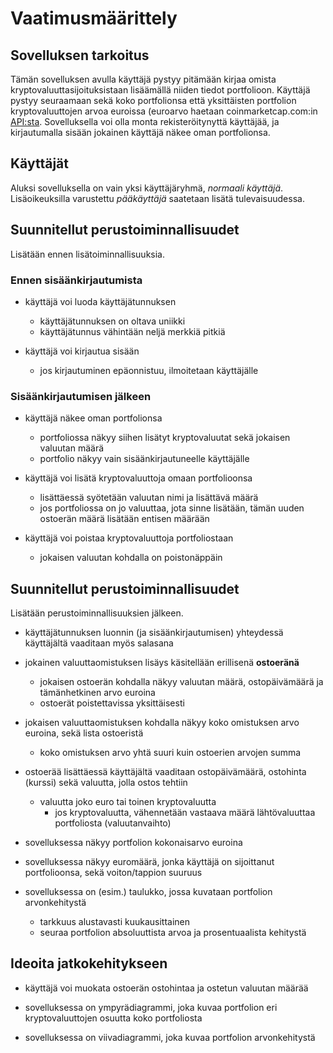 # Vaatimusmäärittely

## Sovelluksen tarkoitus

Tämän sovelluksen avulla käyttäjä pystyy pitämään kirjaa omista kryptovaluuttasijoituksistaan lisäämällä niiden tiedot portfolioon. Käyttäjä pystyy seuraamaan sekä koko portfolionsa että yksittäisten portfolion kryptovaluuttojen arvoa euroissa (euroarvo haetaan coinmarketcap.com:in [API:sta](https://coinmarketcap.com/api/). Sovelluksella voi olla monta rekisteröitynyttä käyttäjää, ja kirjautumalla sisään jokainen käyttäjä näkee oman portfolionsa.

## Käyttäjät

Aluksi sovelluksella on vain yksi käyttäjäryhmä, _normaali käyttäjä_. Lisäoikeuksilla varustettu _pääkäyttäjä_ saatetaan lisätä tulevaisuudessa.

## Suunnitellut perustoiminnallisuudet

Lisätään ennen lisätoiminnallisuuksia.

### Ennen sisäänkirjautumista

- käyttäjä voi luoda käyttäjätunnuksen
  - käyttäjätunnuksen on oltava uniikki
  - käyttäjätunnus vähintään neljä merkkiä pitkiä

- käyttäjä voi kirjautua sisään
  - jos kirjautuminen epäonnistuu, ilmoitetaan käyttäjälle

### Sisäänkirjautumisen jälkeen

- käyttäjä näkee oman portfolionsa
  - portfoliossa näkyy siihen lisätyt kryptovaluutat sekä jokaisen valuutan määrä
  - portfolio näkyy vain sisäänkirjautuneelle käyttäjälle

- käyttäjä voi lisätä kryptovaluuttoja omaan portfolioonsa
  - lisättäessä syötetään valuutan nimi ja lisättävä määrä
  - jos portfoliossa on jo valuuttaa, jota sinne lisätään, tämän uuden ostoerän määrä lisätään entisen määrään

- käyttäjä voi poistaa kryptovaluuttoja portfoliostaan
  - jokaisen valuutan kohdalla on poistonäppäin

## Suunnitellut perustoiminnallisuudet

Lisätään perustoiminnallisuuksien jälkeen.

- käyttäjätunnuksen luonnin (ja sisäänkirjautumisen) yhteydessä käyttäjältä vaaditaan myös salasana

- jokainen valuuttaomistuksen lisäys käsitellään erillisenä **ostoeränä**
  - jokaisen ostoerän kohdalla näkyy valuutan määrä, ostopäivämäärä ja tämänhetkinen arvo euroina
  - ostoerät poistettavissa yksittäisesti
  
- jokaisen valuuttaomistuksen kohdalla näkyy koko omistuksen arvo euroina, sekä lista ostoeristä
  - koko omistuksen arvo yhtä suuri kuin ostoerien arvojen summa
  
- ostoerää lisättäessä käyttäjältä vaaditaan ostopäivämäärä, ostohinta (kurssi) sekä valuutta, jolla ostos tehtiin
  - valuutta joko euro tai toinen kryptovaluutta
    - jos kryptovaluutta, vähennetään vastaava määrä lähtövaluuttaa portfoliosta (valuutanvaihto)
  
- sovelluksessa näkyy portfolion kokonaisarvo euroina

- sovelluksessa näkyy euromäärä, jonka käyttäjä on sijoittanut portfolioonsa, sekä voiton/tappion suuruus

- sovelluksessa on (esim.) taulukko, jossa kuvataan portfolion arvonkehitystä
  - tarkkuus alustavasti kuukausittainen
  - seuraa portfolion absoluuttista arvoa ja prosentuaalista kehitystä

## Ideoita jatkokehitykseen

- käyttäjä voi muokata ostoerän ostohintaa ja ostetun valuutan määrää
  
- sovelluksessa on ympyrädiagrammi, joka kuvaa portfolion eri kryptovaluuttojen osuutta koko portfoliosta

- sovelluksessa on viivadiagrammi, joka kuvaa portfolion arvonkehitystä
